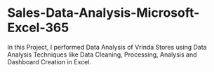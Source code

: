 # Sales-Data-Analysis-Microsoft-Excel-365
In this Project, I performed Data Analysis of Vrinda Stores using Data Analysis Techniques like Data Cleaning, Processing, Analysis and Dashboard Creation in Excel.
